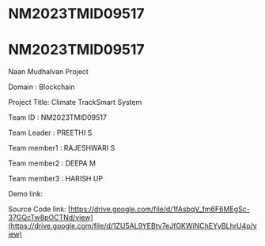 # NM2023TMID09517
# NM2023TMID09517
Naan Mudhalvan Project

Domain : Blockchain

Project Title: Climate TrackSmart System

Team ID : NM2023TMID09517

Team Leader : PREETHI S

Team member1 : RAJESHWARI S

Team member2 : DEEPA M

Team member3 : HARISH UP

Demo link:[ ](https://drive.google.com/drive/folders/1seYFvpnlozh7_XoKWVOByzpgRLwECXbV?usp=drive_link)

Source Code link: [https://drive.google.com/file/d/1fAsbqV_fm6F6MEgSc-37GQcTw8pOCTNd/view](https://drive.google.com/file/d/1ZU5AL9YEBtv7eJfGKWiNChEYyBLhrU4p/view)
